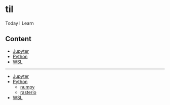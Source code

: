 # til
Today I Learn

## Content
-  [Jupyter](#Jupyter)
-  [Python](#Python)
-  [WSL](#WSL)

***

- <a id='Jupyter'>[Jupyter](./Jupyter/)</a>
- <a id='Python'>[Python](./Python/)</a>
    - [numpy](./Python/numpy/)
    - [rasterio](./Python/rasterio/)
- <a id='WSL'>[WSL](./WSL/)</a>